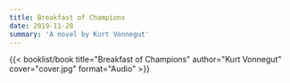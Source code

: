 ```yaml
---
title: Breakfast of Champions
date: 2019-11-28
summary: 'A novel by Kurt Vonnegut'
---
```


{{< booklist/book
title="Breakfast of Champions"
author="Kurt Vonnegut"
cover="cover.jpg"
format="Audio" >}}
